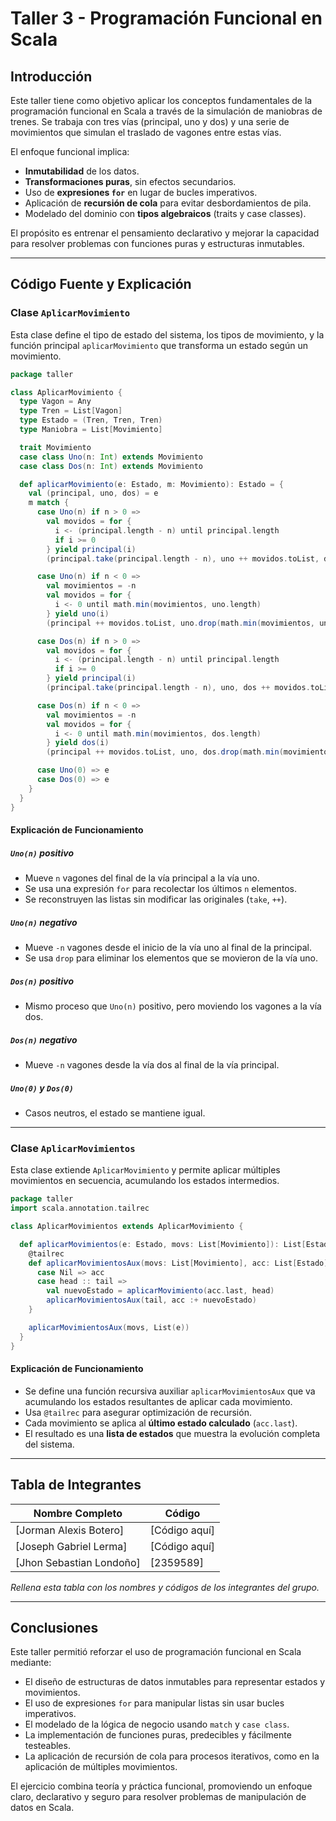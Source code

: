 
# Taller 3 - Programación Funcional en Scala

## Introducción

Este taller tiene como objetivo aplicar los conceptos fundamentales de la programación funcional en Scala a través de la simulación de maniobras de trenes. Se trabaja con tres vías (principal, uno y dos) y una serie de movimientos que simulan el traslado de vagones entre estas vías.

El enfoque funcional implica:
- **Inmutabilidad** de los datos.
- **Transformaciones puras**, sin efectos secundarios.
- Uso de **expresiones `for`** en lugar de bucles imperativos.
- Aplicación de **recursión de cola** para evitar desbordamientos de pila.
- Modelado del dominio con **tipos algebraicos** (traits y case classes).

El propósito es entrenar el pensamiento declarativo y mejorar la capacidad para resolver problemas con funciones puras y estructuras inmutables.

---

## Código Fuente y Explicación

### Clase `AplicarMovimiento`

Esta clase define el tipo de estado del sistema, los tipos de movimiento, y la función principal `aplicarMovimiento` que transforma un estado según un movimiento.

```scala
package taller

class AplicarMovimiento {
  type Vagon = Any
  type Tren = List[Vagon]
  type Estado = (Tren, Tren, Tren)
  type Maniobra = List[Movimiento]

  trait Movimiento
  case class Uno(n: Int) extends Movimiento
  case class Dos(n: Int) extends Movimiento

  def aplicarMovimiento(e: Estado, m: Movimiento): Estado = {
    val (principal, uno, dos) = e
    m match {
      case Uno(n) if n > 0 =>
        val movidos = for {
          i <- (principal.length - n) until principal.length
          if i >= 0
        } yield principal(i)
        (principal.take(principal.length - n), uno ++ movidos.toList, dos)

      case Uno(n) if n < 0 =>
        val movimientos = -n
        val movidos = for {
          i <- 0 until math.min(movimientos, uno.length)
        } yield uno(i)
        (principal ++ movidos.toList, uno.drop(math.min(movimientos, uno.length)), dos)

      case Dos(n) if n > 0 =>
        val movidos = for {
          i <- (principal.length - n) until principal.length
          if i >= 0
        } yield principal(i)
        (principal.take(principal.length - n), uno, dos ++ movidos.toList)

      case Dos(n) if n < 0 =>
        val movimientos = -n
        val movidos = for {
          i <- 0 until math.min(movimientos, dos.length)
        } yield dos(i)
        (principal ++ movidos.toList, uno, dos.drop(math.min(movimientos, dos.length)))

      case Uno(0) => e
      case Dos(0) => e
    }
  }
}
```

#### Explicación de Funcionamiento

##### `Uno(n)` positivo
- Mueve `n` vagones del final de la vía principal a la vía uno.
- Se usa una expresión `for` para recolectar los últimos `n` elementos.
- Se reconstruyen las listas sin modificar las originales (`take`, `++`).

##### `Uno(n)` negativo
- Mueve `-n` vagones desde el inicio de la vía uno al final de la principal.
- Se usa `drop` para eliminar los elementos que se movieron de la vía uno.

##### `Dos(n)` positivo
- Mismo proceso que `Uno(n)` positivo, pero moviendo los vagones a la vía dos.

##### `Dos(n)` negativo
- Mueve `-n` vagones desde la vía dos al final de la vía principal.

##### `Uno(0)` y `Dos(0)`
- Casos neutros, el estado se mantiene igual.

---

### Clase `AplicarMovimientos`

Esta clase extiende `AplicarMovimiento` y permite aplicar múltiples movimientos en secuencia, acumulando los estados intermedios.

```scala
package taller
import scala.annotation.tailrec

class AplicarMovimientos extends AplicarMovimiento {

  def aplicarMovimientos(e: Estado, movs: List[Movimiento]): List[Estado] = {
    @tailrec
    def aplicarMovimientosAux(movs: List[Movimiento], acc: List[Estado]): List[Estado] = movs match {
      case Nil => acc
      case head :: tail =>
        val nuevoEstado = aplicarMovimiento(acc.last, head)
        aplicarMovimientosAux(tail, acc :+ nuevoEstado)
    }

    aplicarMovimientosAux(movs, List(e))
  }
}
```

#### Explicación de Funcionamiento

- Se define una función recursiva auxiliar `aplicarMovimientosAux` que va acumulando los estados resultantes de aplicar cada movimiento.
- Usa `@tailrec` para asegurar optimización de recursión.
- Cada movimiento se aplica al **último estado calculado** (`acc.last`).
- El resultado es una **lista de estados** que muestra la evolución completa del sistema.

---

## Tabla de Integrantes

| Nombre Completo          | Código        |
|--------------------------|---------------|
| [Jorman Alexis Botero]   | [Código aquí] |
| [Joseph Gabriel Lerma]   | [Código aquí] |
| [Jhon Sebastian Londoño] | [2359589]     |

*Rellena esta tabla con los nombres y códigos de los integrantes del grupo.*

---

## Conclusiones

Este taller permitió reforzar el uso de programación funcional en Scala mediante:

- El diseño de estructuras de datos inmutables para representar estados y movimientos.
- El uso de expresiones `for` para manipular listas sin usar bucles imperativos.
- El modelado de la lógica de negocio usando `match` y `case class`.
- La implementación de funciones puras, predecibles y fácilmente testeables.
- La aplicación de recursión de cola para procesos iterativos, como en la aplicación de múltiples movimientos.

El ejercicio combina teoría y práctica funcional, promoviendo un enfoque claro, declarativo y seguro para resolver problemas de manipulación de datos en Scala.
